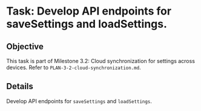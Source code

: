 # Task: Develop API endpoints for saveSettings and loadSettings.

## Objective
This task is part of Milestone 3.2: Cloud synchronization for settings across devices. Refer to `PLAN-3-2-cloud-synchronization.md`.

## Details
Develop API endpoints for `saveSettings` and `loadSettings`.

